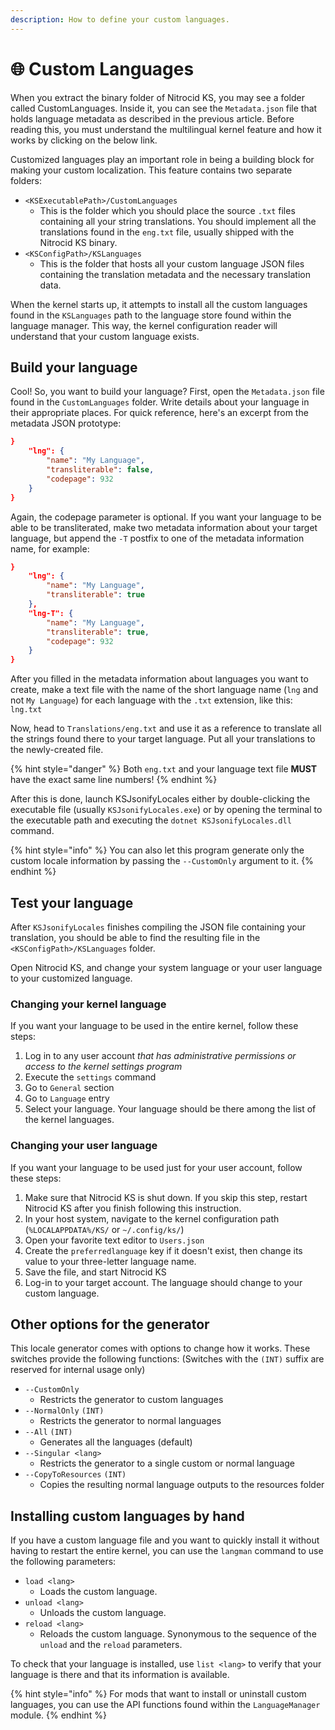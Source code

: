 ```yaml
---
description: How to define your custom languages.
---
```


# 🌐 Custom Languages

When you extract the binary folder of Nitrocid KS, you may see a folder called CustomLanguages. Inside it, you can see the `Metadata.json` file that holds language metadata as described in the previous article. Before reading this, you must understand the multilingual kernel feature and how it works by clicking on the below link.

Customized languages play an important role in being a building block for making your custom localization. This feature contains two separate folders:

* `<KSExecutablePath>/CustomLanguages`
  * This is the folder which you should place the source `.txt` files containing all your string translations. You should implement all the translations found in the `eng.txt` file, usually shipped with the Nitrocid KS binary.
* `<KSConfigPath>/KSLanguages`
  * This is the folder that hosts all your custom language JSON files containing the translation metadata and the necessary translation data.

When the kernel starts up, it attempts to install all the custom languages found in the `KSLanguages` path to the language store found within the language manager. This way, the kernel configuration reader will understand that your custom language exists.

## Build your language

Cool! So, you want to build your language? First, open the `Metadata.json`︎ file found in the `CustomLanguages` folder. Write details about your language in their appropriate places. For quick reference, here's an excerpt from the metadata JSON prototype:

```json
}
    "lng": {
        "name": "My Language",
        "transliterable": false,
        "codepage": 932
    }
}
```

Again, the codepage parameter is optional. If you want your language to be able to be transliterated, make two metadata information about your target language, but append the `-T` postfix to one of the metadata information name, for example:

```json
}
    "lng": {
        "name": "My Language",
        "transliterable": true
    },
    "lng-T": {
        "name": "My Language",
        "transliterable": true,
        "codepage": 932
    }
}
```

After you filled in the metadata information about languages you want to create, make a text file with the name of the short language name (`lng` and not `My Language`) for each language with the `.txt` extension, like this: `lng.txt`

Now, head to `Translations/eng.txt` and use it as a reference to translate all the strings found there to your target language. Put all your translations to the newly-created file.

{% hint style="danger" %}
Both `eng.txt` and your language text file **MUST** have the exact same line numbers!
{% endhint %}

After this is done, launch KSJsonifyLocales either by double-clicking the executable file (usually `KSJsonifyLocales.exe`) or by opening the terminal to the executable path and executing the `dotnet KSJsonifyLocales.dll` command.

{% hint style="info" %}
You can also let this program generate only the custom locale information by passing the `--CustomOnly` argument to it.
{% endhint %}

## Test your language

After `KSJsonifyLocales` finishes compiling the JSON file containing your translation, you should be able to find the resulting file in the `<KSConfigPath>/KSLanguages` folder.

Open Nitrocid KS, and change your system language or your user language to your customized language.

### Changing your kernel language

If you want your language to be used in the entire kernel, follow these steps:

1. Log in to any user account _that has administrative permissions or access to the kernel settings program_
2. Execute the `settings` command
3. Go to `General` section
4. Go to `Language` entry
5. Select your language. Your language should be there among the list of the kernel languages.

### Changing your user language

If you want your language to be used just for your user account, follow these steps:

1. Make sure that Nitrocid KS is shut down. If you skip this step, restart Nitrocid KS after you finish following this instruction.
2. In your host system, navigate to the kernel configuration path (`%LOCALAPPDATA%/KS/` or `~/.config/ks/`)
3. Open your favorite text editor to `Users.json`
4. Create the `preferredlanguage` key if it doesn't exist, then change its value to your three-letter language name.
5. Save the file, and start Nitrocid KS
6. Log-in to your target account. The language should change to your custom language.

## Other options for the generator

This locale generator comes with options to change how it works. These switches provide the following functions: (Switches with the `(INT)` suffix are reserved for internal usage only)

* `--CustomOnly`
  * Restricts the generator to custom languages
* `--NormalOnly` `(INT)`
  * Restricts the generator to normal languages
* `--All` `(INT)`
  * Generates all the languages (default)
* `--Singular <lang>`
  * Restricts the generator to a single custom or normal language
* `--CopyToResources` `(INT)`
  * Copies the resulting normal language outputs to the resources folder

## Installing custom languages by hand

If you have a custom language file and you want to quickly install it without having to restart the entire kernel, you can use the `langman` command to use the following parameters:

* `load <lang>`
  * Loads the custom language.
* `unload <lang>`
  * Unloads the custom language.
* `reload <lang>`
  * Reloads the custom language. Synonymous to the sequence of the `unload` and the `reload` parameters.

To check that your language is installed, use `list <lang>` to verify that your language is there and that its information is available.

{% hint style="info" %}
For mods that want to install or uninstall custom languages, you can use the API functions found within the `LanguageManager` module.
{% endhint %}
